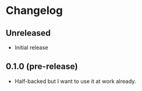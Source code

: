# Changelog

## Unreleased

- Initial release

## 0.1.0 (pre-release)

- Half-backed but I want to use it at work already.

